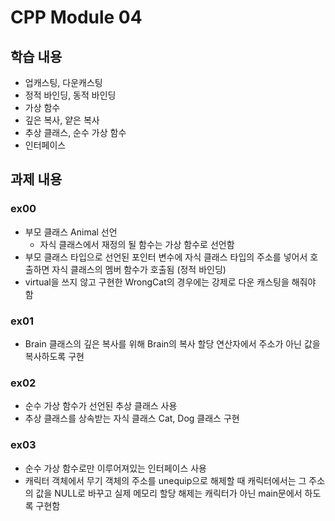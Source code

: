 # CPP Module 04

## 학습 내용
- 업캐스팅, 다운캐스팅
- 정적 바인딩, 동적 바인딩
- 가상 함수
- 깊은 복사, 얕은 복사
- 추상 클래스, 순수 가상 함수
- 인터페이스

## 과제 내용

### ex00
- 부모 클래스 Animal 선언
  - 자식 클래스에서 재정의 될 함수는 가상 함수로 선언함
- 부모 클래스 타입으로 선언된 포인터 변수에 자식 클래스 타입의 주소를 넣어서 호출하면 자식 클래스의 멤버 함수가 호출됨 (정적 바인딩)
- virtual을 쓰지 않고 구현한 WrongCat의 경우에는 강제로 다운 캐스팅을 해줘야 함

### ex01
- Brain 클래스의 깊은 복사를 위해 Brain의 복사 할당 연산자에서 주소가 아닌 값을 복사하도록 구현

### ex02
- 순수 가상 함수가 선언된 추상 클래스 사용
- 추상 클래스를 상속받는 자식 클래스 Cat, Dog 클래스 구현

### ex03
- 순수 가상 함수로만 이루어져있는 인터페이스 사용
- 캐릭터 객체에서 무기 객체의 주소를 unequip으로 해제할 때 캐릭터에서는 그 주소의 값을 NULL로 바꾸고 실제 메모리 할당 해제는 캐릭터가 아닌 main문에서 하도록 구현함
